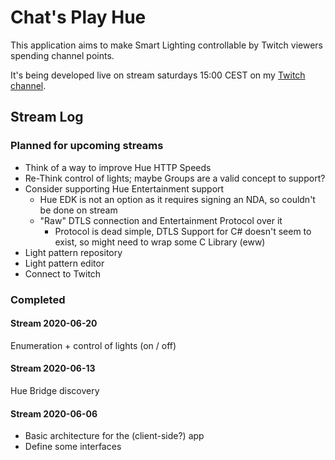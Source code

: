 # Chat's Play Hue

This application aims to make Smart Lighting controllable by Twitch viewers spending channel points.

It's being developed live on stream saturdays 15:00 CEST on my [Twitch channel](https://www.twitch.tv/RotesWasser).

## Stream Log

### Planned for upcoming streams

* Think of a way to improve Hue HTTP Speeds
* Re-Think control of lights; maybe Groups are a valid concept to support?
* Consider supporting Hue Entertainment support
    * Hue EDK is not an option as it requires signing an NDA, so couldn't be done on stream
    * "Raw" DTLS connection and Entertainment Protocol over it
        * Protocol is dead simple, DTLS Support for C# doesn't seem to exist, so might need to wrap some C Library (eww)
* Light pattern repository
* Light pattern editor
* Connect to Twitch

### Completed

#### Stream 2020-06-20
Enumeration + control of lights (on / off)

#### Stream 2020-06-13
Hue Bridge discovery

#### Stream 2020-06-06
* Basic architecture for the (client-side?) app
* Define some interfaces